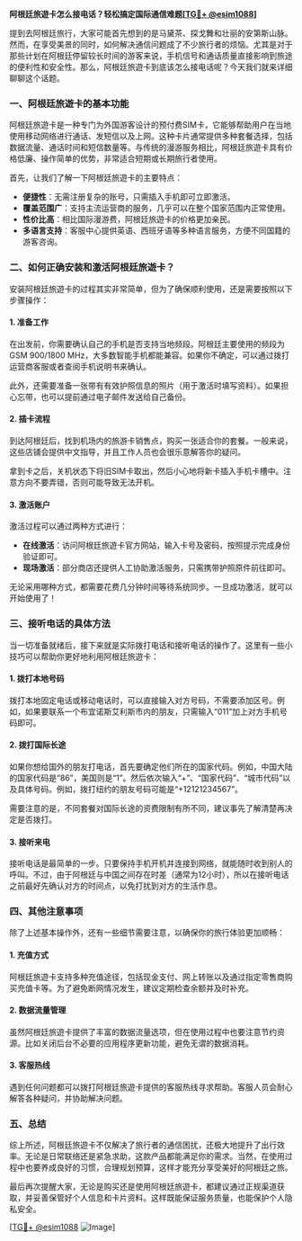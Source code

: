 **阿根廷旅遊卡怎么接电话？轻松搞定国际通信难题[[TG💪+ @esim1088](https://t.me/s/esim1088)]**

提到去阿根廷旅行，大家可能首先想到的是马黛茶、探戈舞和壮丽的安第斯山脉。然而，在享受美景的同时，如何解决通信问题成了不少旅行者的烦恼。尤其是对于那些计划在阿根廷停留较长时间的游客来说，手机信号和通话质量直接影响到旅途的便利性和安全性。那么，阿根廷旅遊卡到底该怎么接电话呢？今天我们就来详细聊聊这个话题。

### 一、阿根廷旅遊卡的基本功能

阿根廷旅遊卡是一种专门为外国游客设计的预付费SIM卡，它能够帮助用户在当地使用移动网络进行通话、发短信以及上网。这种卡片通常提供多种套餐选择，包括数据流量、通话时间和短信数量等。与传统的漫游服务相比，阿根廷旅遊卡具有价格低廉、操作简单的优势，非常适合短期或长期旅行者使用。

首先，让我们了解一下阿根廷旅遊卡的主要特点：
- **便捷性**：无需注册复杂的账号，只需插入手机即可立即激活。
- **覆盖范围广**：支持主流运营商的服务，几乎可以在整个国家范围内正常使用。
- **性价比高**：相比国际漫游费，阿根廷旅遊卡的价格更加亲民。
- **多语言支持**：客服中心提供英语、西班牙语等多种语言服务，方便不同国籍的游客咨询。

### 二、如何正确安装和激活阿根廷旅遊卡？

安装阿根廷旅遊卡的过程其实非常简单，但为了确保顺利使用，还是需要按照以下步骤操作：

#### 1. 准备工作
在出发前，你需要确认自己的手机是否支持当地频段。阿根廷主要使用的频段为GSM 900/1800 MHz，大多数智能手机都能兼容。如果你不确定，可以通过拨打运营商客服或者查阅手机说明书来确认。

此外，还需要准备一张带有有效护照信息的照片（用于激活时填写资料）。如果担心忘带，也可以提前通过电子邮件发送给自己备份。

#### 2. 插卡流程
到达阿根廷后，找到机场内的旅游卡销售点，购买一张适合你的套餐。一般来说，这些店铺会提供中文指导，并且工作人员也会很乐意解答你的疑问。

拿到卡之后，关机状态下将旧SIM卡取出，然后小心地将新卡插入手机卡槽中。注意方向不要弄错，否则可能导致无法开机。

#### 3. 激活账户
激活过程可以通过两种方式进行：
- **在线激活**：访问阿根廷旅遊卡官方网站，输入卡号及密码，按照提示完成身份验证即可。
- **现场激活**：部分商店还提供人工协助激活服务，只需携带护照原件前往即可。

无论采用哪种方式，都需要花费几分钟时间等待系统同步。一旦成功激活，就可以开始使用了！

### 三、接听电话的具体方法

当一切准备就绪后，接下来就是实际拨打电话和接听电话的操作了。这里有一些小技巧可以帮助你更好地利用阿根廷旅遊卡：

#### 1. 拨打本地号码
拨打本地固定电话或移动电话时，可以直接输入对方号码，不需要添加区号。例如，如果要联系一个布宜诺斯艾利斯市内的朋友，只需输入“011”加上对方手机号码即可。

#### 2. 拨打国际长途
如果你想给国外的朋友打电话，首先要确定他们所在的国家代码。例如，中国大陆的国家代码是“86”，美国则是“1”。然后依次输入“+”、“国家代码”、“城市代码”以及具体号码。例如，拨打纽约的朋友号码可能是“+12121234567”。

需要注意的是，不同套餐对国际长途的资费限制有所不同，建议事先了解清楚再决定是否拨打。

#### 3. 接听来电
接听电话是最简单的一步。只要保持手机开机并连接到网络，就能随时收到别人的呼叫。不过，由于阿根廷与中国之间存在时差（通常为12小时），所以在接听电话之前最好先确认对方的时间点，以免打扰到对方的生活作息。

### 四、其他注意事项

除了上述基本操作外，还有一些细节需要注意，以确保你的旅行体验更加顺畅：

#### 1. 充值方式
阿根廷旅遊卡支持多种充值途径，包括现金支付、网上转账以及通过指定零售商购买充值卡等。为了避免断网情况发生，建议定期检查余额并及时补充。

#### 2. 数据流量管理
虽然阿根廷旅遊卡提供了丰富的数据流量选项，但在使用过程中也要注意节约资源。比如关闭后台不必要的应用程序更新功能，避免无谓的数据消耗。

#### 3. 客服热线
遇到任何问题都可以拨打阿根廷旅遊卡提供的客服热线寻求帮助。客服人员会耐心解答各种疑问，并协助解决问题。

### 五、总结

综上所述，阿根廷旅遊卡不仅解决了旅行者的通信困扰，还极大地提升了出行效率。无论是日常联络还是紧急求助，这款产品都能满足你的需求。当然，在使用过程中也要养成良好的习惯，合理规划预算，这样才能充分享受美好的阿根廷之旅。

最后再次提醒大家，无论是购买还是使用阿根廷旅遊卡，都建议通过正规渠道获取，并妥善保管好个人信息和卡片资料。这样既能保证服务质量，也能保护个人隐私安全。

[[TG💪+ @esim1088](https://t.me/s/esim1088) ![Image](https://i.postimg.cc/4NQfJmqS/Snipaste-2025-05-13-00-14-12.png)]